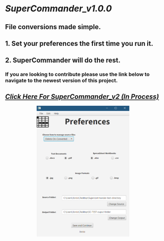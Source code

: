 # _SuperCommander_v1.0.0_
## File conversions made simple. 
## 1. Set your preferences the first time you run it.
## 2. SuperCommander will do the rest. 

### If you are looking to contribute please use the link below to navigate to the newest version of this project.
## _[Click Here For SuperCommander_v2 (In Process)](https://www.github.com/harrydulaney/SuperCommanderV2)_
<div align="center"><img src="screenshots/Untitled.png" width="300px" hspace="2"></image> </div>  

